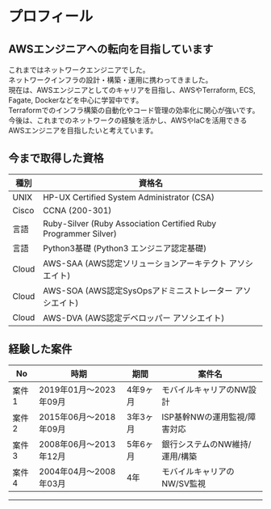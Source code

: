 # プロフィール

## AWSエンジニアへの転向を目指しています
これまではネットワークエンジニアでした。  
ネットワークインフラの設計・構築・運用に携わってきました。  
現在は、AWSエンジニアとしてのキャリアを目指し、AWSやTerraform, ECS, Fagate, Dockerなどを中心に学習中です。  
Terraformでのインフラ構築の自動化やコード管理の効率化に関心が強いです。  
今後は、これまでのネットワークの経験を活かし、AWSやIaCを活用できるAWSエンジニアを目指したいと考えています。

## 今まで取得した資格

| 種別  | 資格名                                                       |
|-------|--------------------------------------------------------------|
| UNIX  | HP-UX Certified System Administrator (CSA)                   |
| Cisco | CCNA (200-301)                                               |
| 言語  | Ruby-Silver (Ruby Association Certified Ruby Programmer Silver) |
| 言語  | Python3基礎 (Python3 エンジニア認定基礎)                         |
| Cloud | AWS-SAA (AWS認定ソリューションアーキテクト アソシエイト)       |
| Cloud | AWS-SOA (AWS認定SysOpsアドミニストレーター アソシエイト)      |
| Cloud | AWS-DVA (AWS認定デベロッパー アソシエイト)                   |

## 経験した案件

| No   | 時期                  | 期間    | 案件名                           |
|------|-------------------------|---------|-------------------------------------------|
| 案件1 | 2019年01月～2023年09月 | 4年9ヶ月 | モバイルキャリアのNW設計           |
| 案件2 | 2015年06月～2018年09月 | 3年3ヶ月 | ISP基幹NWの運用監視/障害対応        |
| 案件3 | 2008年06月～2013年12月 | 5年6ヶ月 | 銀行システムのNW維持/運用/構築      |
| 案件4 | 2004年04月～2008年03月 | 4年  　 | モバイルキャリアのNW/SV監視             |

---
